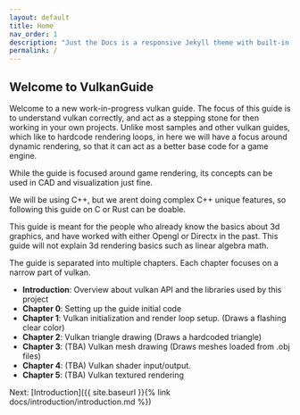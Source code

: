 ```yaml
---
layout: default
title: Home
nav_order: 1
description: "Just the Docs is a responsive Jekyll theme with built-in search that is easily customizable and hosted on GitHub Pages."
permalink: /
---
```



## Welcome to VulkanGuide

Welcome to a new work-in-progress vulkan guide. The focus of this guide is to understand vulkan correctly, and act as a stepping stone for then working in your own projects. Unlike most samples and other vulkan guides, which like to hardcode rendering loops, in here we will have a focus around dynamic rendering, so that it can act as a better base code for a game engine.

While the guide is focused around game rendering, its concepts can be used in CAD and visualization just fine.

We will be using C++, but we arent doing complex C++ unique features, so following this guide on C or Rust can be doable.

This guide is meant for the people who already know the basics about 3d graphics, and have worked with either Opengl or Directx in the past. This guide will not explain 3d rendering basics such as linear algebra math.

The guide is separated into multiple chapters. Each chapter focuses on a narrow part of vulkan.

- **Introduction**: Overview about vulkan API and the libraries used by this project
-  **Chapter 0**: Setting up the guide initial code
-  **Chapter 1**: Vulkan initialization and render loop setup. (Draws a flashing clear color)
-  **Chapter 2**: Vulkan triangle drawing (Draws a hardcoded triangle)
-  **Chapter 3**: (TBA) Vulkan mesh drawing (Draws meshes loaded from .obj files)
-  **Chapter 4**: (TBA) Vulkan shader input/output.
-  **Chapter 5**: (TBA) Vulkan textured rendering

Next: [Introduction]({{ site.baseurl }}{% link docs/introduction/introduction.md %})